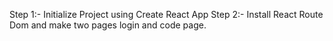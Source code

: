 Step 1:- Initialize Project using Create React App
Step 2:- Install React Route Dom and make two     pages login and code page.  